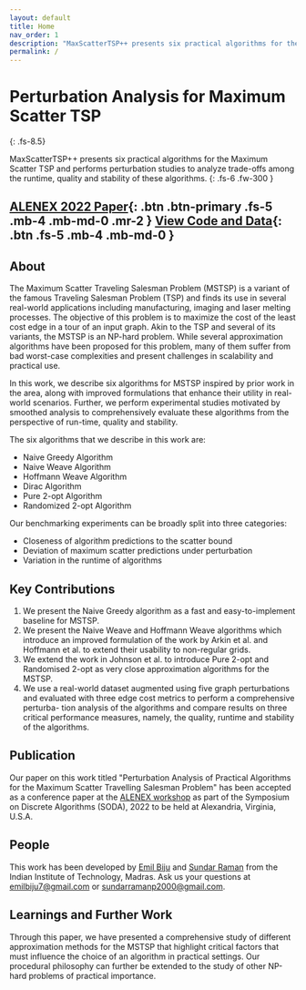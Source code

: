 ```yaml
---
layout: default
title: Home
nav_order: 1
description: "MaxScatterTSP++ presents six practical algorithms for the Maximum Scatter TSP and performs perturbation studies to analyze trade-offs among the runtime, quality and stability of these algorithms."
permalink: /
---
```


# Perturbation Analysis for Maximum Scatter TSP
{: .fs-8.5}

MaxScatterTSP++ presents six practical algorithms for the Maximum Scatter TSP and performs perturbation studies to analyze trade-offs among the runtime, quality and stability of these algorithms.
{: .fs-6 .fw-300 }

[ALENEX 2022 Paper](assets/ALENEX_paper_Emil_Sundar.pdf){: .btn .btn-primary .fs-5 .mb-4 .mb-md-0 .mr-2 } [View Code and Data](https://github.com/emilbiju/MaxScatterTSP){: .btn .fs-5 .mb-4 .mb-md-0 }
---

## About

The Maximum Scatter Traveling Salesman Problem (MSTSP) is a variant of the famous Traveling Salesman Problem (TSP) and finds its use in several real-world applications including manufacturing, imaging and laser melting processes. The objective of this problem is to maximize the cost of the least cost edge in a tour of an input graph. Akin to the TSP and several of its variants, the MSTSP is an NP-hard problem. While several approximation algorithms have been proposed for this problem, many of them suffer from bad worst-case complexities and present challenges in scalability and practical use.

In this work, we describe six algorithms for MSTSP inspired by prior work in the area, along with improved formulations that enhance their utility in real-world scenarios. Further, we perform experimental studies motivated by smoothed analysis to comprehensively evaluate these algorithms from the perspective of run-time, quality and stability.

The six algorithms that we describe in this work are:

- Naive Greedy Algorithm
- Naive Weave Algorithm
- Hoffmann Weave Algorithm
- Dirac Algorithm
- Pure 2-opt Algorithm
- Randomized 2-opt Algorithm


Our benchmarking experiments can be broadly split into three categories:
- Closeness of algorithm predictions to the scatter bound
- Deviation of maximum scatter predictions under perturbation
- Variation in the runtime of algorithms

<!-- <p align="center">
   <img src="assets/images/gesture_sample.jpg" width=400 height=400>
</p> -->

## Key Contributions

1. We present the Naive Greedy algorithm as a fast and easy-to-implement baseline for MSTSP.
2. We present the Naive Weave and Hoffmann Weave algorithms which introduce an improved formulation of the work by Arkin et al. and Hoffmann et al. to extend their usability to non-regular grids.
3. We extend the work in Johnson et al. to introduce Pure 2-opt and Randomised 2-opt as very close approximation algorithms for the MSTSP.
4. We use a real-world dataset augmented using five graph perturbations and evaluated with three edge cost metrics to perform a comprehensive perturba- tion analysis of the algorithms and compare results on three critical performance measures, namely, the quality, runtime and stability of the algorithms.

## Publication
Our paper on this work titled "Perturbation Analysis of Practical Algorithms for the Maximum Scatter Travelling Salesman Problem" has been accepted as a conference paper at the [ALENEX workshop](https://www.siam.org/conferences/cm/conference/alenex22) as part of the Symposium on Discrete Algorithms (SODA), 2022 to be held at Alexandria, Virginia, U.S.A.
<!-- You could also refer to our [presentation poster](https://emilbiju.github.io/indic-swipe/assets/IndicSwipe-Poster.pdf). -->

<!-- <p align="center">
   <a href="https://emilbiju.github.io/indic-swipe/assets/IndicSwipe-Poster.pdf">
   <embed src="assets/IndicSwipe-Poster.pdf" type="application/pdf" width=800 height=500 />
   </a>
</p> -->

## People

This work has been developed by [Emil Biju](https://in.linkedin.com/in/emilbiju) and [Sundar Raman](https://in.linkedin.com/in/sundar2000) from the Indian Institute of Technology, Madras. Ask us your questions at [emilbiju7@gmail.com](mailto:emilbiju7@gmail.com) or [sundarramanp2000@gmail.com](mailto:sundarramanp2000@gmail.com).

<!-- ## Citation
If you are referring to our work, please cite it as follows:

    @inproceedings{biju-etal-2020-joint,
    title = "Joint Transformer/{RNN} Architecture for Gesture Typing in Indic Languages",
    author = "Biju, Emil  and
      Sriram, Anirudh  and
      Khapra, Mitesh M.  and
      Kumar, Pratyush",
    booktitle = "Proceedings of the 28th International Conference on Computational Linguistics",
    month = dec,
    year = "2020",
    address = "Barcelona, Spain (Online)",
    publisher = "International Committee on Computational Linguistics",
    url = "https://www.aclweb.org/anthology/2020.coling-main.87",
    pages = "999--1010"} -->

## Learnings and Further Work
Through this paper, we have presented a comprehensive study of different approximation methods for the MSTSP that highlight critical factors that must influence the choice of an algorithm in practical settings. Our procedural philosophy can further be extended to the study of other NP-hard problems of practical importance.

<script type="text/javascript" src="//rf.revolvermaps.com/0/0/6.js?i=5mg2ififv86&amp;m=7&amp;c=e63100&amp;cr1=ffffff&amp;f=arial&amp;l=0&amp;bv=90&amp;lx=-420&amp;ly=420&amp;hi=20&amp;he=7&amp;hc=a8ddff&amp;rs=80" async="async"></script>
